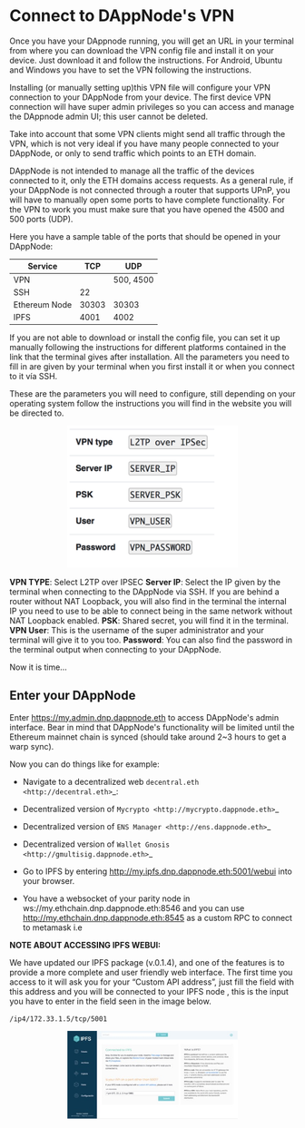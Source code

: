 # Connect to DAppNode's VPN

Once you have your DAppnode running, you will get an URL in your terminal from where you can download the VPN config file and install it on your device. Just download it and follow the instructions. For Android, Ubuntu and Windows you have to set the VPN following the instructions.

Installing (or manually setting up)this VPN file will configure your VPN connection to your DAppNode from your device. The first device VPN connection will have super admin privileges so you can access and manage the DAppnode admin UI; this user cannot be deleted.

Take into account that some VPN clients might send all traffic through the VPN, which is not very ideal if you have many people connected to your DAppNode, or only to send traffic which points to an ETH domain.

DAppNode is not intended to manage all the traffic of the devices connected to it, only the ETH domains access requests.
As a general rule, if your DAppNode is not connected through a router that supports UPnP, you will have to manually open some ports to have complete functionality. For the VPN to work you must make sure that you have opened the 4500 and 500 ports (UDP).

Here you have a sample table of the ports that should be opened in your DAppNode:

| Service       | TCP   | UDP       |
| ------------- | ----- | --------- |
| VPN           |       | 500, 4500 |
| SSH           | 22    |           |
| Ethereum Node | 30303 | 30303     |
| IPFS          | 4001  | 4002      |

If you are not able to download or install the config file, you can set it up manually following the instructions for different platforms contained in the link that the terminal gives after installation. All the parameters you need to fill in are given by your terminal when you first install it or when you connect to it vía SSH.

These are the parameters you will need to configure, still depending on your operating system follow the instructions you will find in the website you will be directed to.

<p align="center">
    <img width="300"src="https://github.com/Shelpin/DAppNode/blob/master/doc/credentialsscreen.png">
</p>

**VPN TYPE**: Select L2TP over IPSEC
**Server IP**: Select the IP given by the terminal when connecting to the DAppNode via SSH. If you are behind a router without NAT Loopback, you will also find in the terminal the internal IP you need to use to be able to connect being in the same network without NAT Loopback enabled.
**PSK**: Shared secret, you will find it in the terminal.
**VPN User**: This is the username of the super administrator and your terminal will give it to you too.
**Password**: You can also find the password in the terminal output when connecting to your DAppNode.

Now it is time…

## Enter your DAppNode

Enter https://my.admin.dnp.dappnode.eth to access DAppNode's admin interface. Bear in mind that DAppNode's functionality will be limited until the Ethereum mainnet chain is synced (should take around 2~3 hours to get a warp sync).

Now you can do things like for example:

- Navigate to a decentralized web `decentral.eth <http://decentral.eth>`\_:

- Decentralized version of `Mycrypto <http://mycrypto.dappnode.eth>`\_

- Decentralized version of `ENS Manager <http://ens.dappnode.eth>`\_

- Decentralized version of `Wallet Gnosis <http://gmultisig.dappnode.eth>`\_

- Go to IPFS by entering http://my.ipfs.dnp.dappnode.eth:5001/webui into your browser.

- You have a websocket of your parity node in ws://my.ethchain.dnp.dappnode.eth:8546 and you can use http://my.ethchain.dnp.dappnode.eth:8545 as a custom RPC to connect to metamask i.e

**NOTE ABOUT ACCESSING IPFS WEBUI:**

We have updated our IPFS package (v.0.1.4), and one of the features is to provide a more complete and user friendly web interface. The first time you access to it will ask you for your “Custom API address”, just fill the field with this address and you will be connected to your IPFS node , this is the input you have to enter in the field seen in the image below.

```
/ip4/172.33.1.5/tcp/5001
```

<p align="center">
    <img width="300"src="https://github.com/Shelpin/DAppNode/blob/master/doc/ipfsinterface.jpg">
</p>
